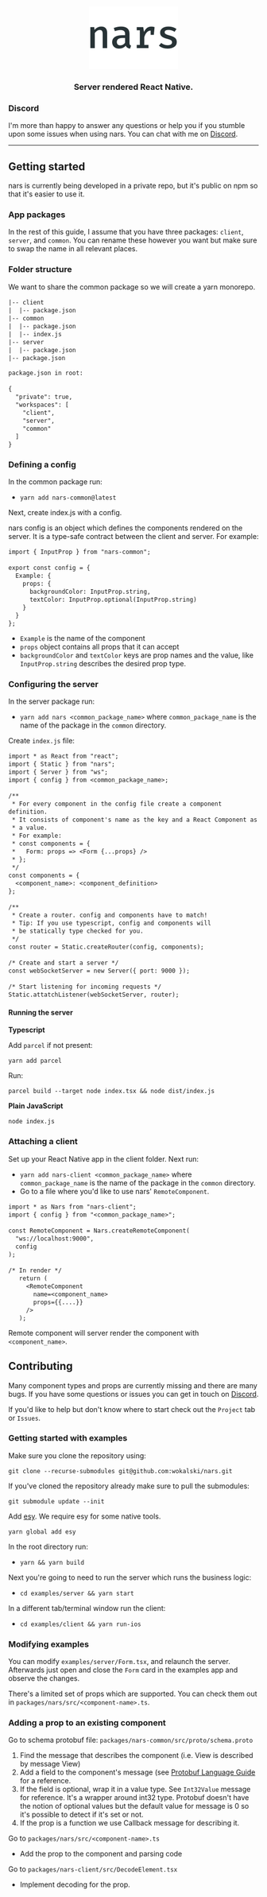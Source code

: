 <p align="center">
  <img width="180" height="126" src="design/github_logo.png" />
</p>

<h3 align="center">
  Server rendered React Native.
</h3>

### Discord

I'm more than happy to answer any questions or help you if you stumble
upon some issues when using nars. You can chat with me on [Discord](https://discord.gg/ubsun8r).

---

## Getting started

nars is currently being developed in a private repo, but it's public on npm so that it's easier to use it.

### App packages

In the rest of this guide, I assume that you have three packages: `client`, `server`, and `common`. 
You can rename these however you want but make sure to swap the name in all relevant places.

### Folder structure

We want to share the common package so we will create a yarn monorepo.

```
|-- client
|  |-- package.json
|-- common
|  |-- package.json
|  |-- index.js
|-- server
|  |-- package.json
|-- package.json
```

```
package.json in root:

{
  "private": true,
  "workspaces": [
    "client",
    "server",
    "common"
  ]
}
```

### Defining a config

In the common package run:
- `yarn add nars-common@latest`

Next, create index.js with a config.

nars config is an object which defines the components rendered on the server. It is a type-safe contract between the client and server. For example:

```
import { InputProp } from "nars-common";

export const config = {
  Example: {
    props: {
      backgroundColor: InputProp.string,
      textColor: InputProp.optional(InputProp.string)
    }
  }
};
```

- `Example` is the name of the component
- `props` object contains all props that it can accept
- `backgroundColor` and `textColor` keys are prop names and the value, like `InputProp.string` describes the desired prop type.

### Configuring the server

In the server package run:
- `yarn add nars <common_package_name>` where `common_package_name` is the name of the package in the `common` directory.

Create `index.js` file:

```
import * as React from "react";
import { Static } from "nars";
import { Server } from "ws";
import { config } from <common_package_name>;

/**
 * For every component in the config file create a component definition.
 * It consists of component's name as the key and a React Component as
 * a value.
 * For example:
 * const components = {
 *   Form: props => <Form {...props} />
 * };
 */
const components = {
  <component_name>: <component_definition>
};

/**
 * Create a router. config and components have to match!
 * Tip: If you use typescript, config and components will
 * be statically type checked for you.
 */
const router = Static.createRouter(config, components);

/* Create and start a server */
const webSocketServer = new Server({ port: 9000 });

/* Start listening for incoming requests */
Static.attatchListener(webSocketServer, router);
```

#### Running the server

**Typescript**

Add `parcel` if not present:
```
yarn add parcel
```

Run:
```
parcel build --target node index.tsx && node dist/index.js
```

**Plain JavaScript**

```
node index.js
```

### Attaching a client

Set up your React Native app in the client folder. Next run:
- `yarn add nars-client <common_package_name>` where `common_package_name` is the name of the package in the `common` directory.
- Go to a file where you'd like to use nars' `RemoteComponent`.

```
import * as Nars from "nars-client";
import { config } from "<common_package_name>";

const RemoteComponent = Nars.createRemoteComponent(
  "ws://localhost:9000",
  config
);

/* In render */
   return (
     <RemoteComponent
       name=<component_name>
       props={{....}}
     />
   );
```

Remote component will server render the component with `<component_name>`.

## Contributing

Many component types and props are currently missing and there are many bugs.
If you have some questions or issues you can get in touch on [Discord](https://discord.gg/ubsun8r).

If you'd like to help but don't know where to start check out the `Project` tab or `Issues`.

### Getting started with examples

Make sure you clone the repository using:

```
git clone --recurse-submodules git@github.com:wokalski/nars.git
```

If you've cloned the repository already make sure to pull the submodules:

```
git submodule update --init
```

Add [esy](https://esy.sh). We require esy for some native tools.

```
yarn global add esy
```

In the root directory run:

- `yarn && yarn build`

Next you're going to need to run the server which runs the business logic:

- `cd examples/server && yarn start`

In a different tab/terminal window run the client:

- `cd examples/client && yarn run-ios`

### Modifying examples

You can modify `examples/server/Form.tsx`, and relaunch the server.
Afterwards just open and close the `Form` card in the examples app
and observe the changes.

There's a limited set of props which are supported. You can check them out in
`packages/nars/src/<component-name>.ts`.

### Adding a prop to an existing component

Go to schema protobuf file: 
`packages/nars-common/src/proto/schema.proto`

1. Find the message that describes the component (i.e. View is described by message View)
2. Add a field to the component's message (see [Protobuf Language Guide](https://developers.google.com/protocol-buffers/docs/proto#simple)
for a reference.
3. If the field is optional, wrap it in a value type. See `Int32Value` message for reference. 
It's a wrapper around int32 type. Protobuf doesn't have the notion of optional values but
the default value for message is 0 so it's possible to detect if it's set or not.
4. If the prop is a function we use Callback message for describing it.

Go to `packages/nars/src/<component-name>.ts`
- Add the prop to the component and parsing code

Go to `packages/nars-client/src/DecodeElement.tsx`
- Implement decoding for the prop.
